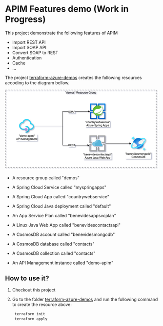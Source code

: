 # APIM Features demo (Work in Progress)

This project demonstrate the following features of APIM

- Import REST API
- Import SOAP API
- Convert SOAP to REST
- Authentication
- Cache
- ...

The project [terraform-azure-demos](./terraform-azure-demos/) creates the following resources accoding to the diagram bellow.

![](./diagram.png "Demos diagram")

- A resource group called "demos"

- A Spring Cloud Service called "myspringapps"
- A Spring Cloud App called "countrywebservice"
- A Spring Cloud Java deployment called "default"
- An App Service Plan called "benevidesappsvcplan"
- A Linux Java Web App called "benevidescontactsapi"
- A CosmosDB account called "benevidesmongodb"
- A CosmosDB database called "contacts"
- A CosmosDB collection called "contacts"
- An API Management instance called "demo-apim"

## How to use it?

1. Checkout this project 
2. Go to the folder [terraform-azure-demos](./terraform-azure-demos/) and run the following command to create the resource above:

        terraform init
        terraform apply

